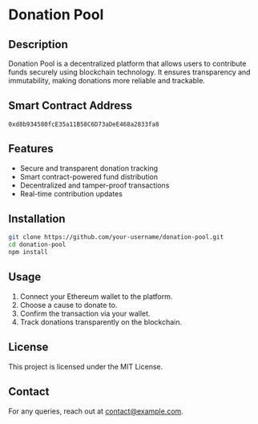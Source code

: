 # Donation Pool

## Description

Donation Pool is a decentralized platform that allows users to contribute funds securely using blockchain technology. It ensures transparency and immutability, making donations more reliable and trackable.

## Smart Contract Address

```
0xd8b934580fcE35a11B58C6D73aDeE468a2833fa8
```

## Features

- Secure and transparent donation tracking
- Smart contract-powered fund distribution
- Decentralized and tamper-proof transactions
- Real-time contribution updates

## Installation

```sh
git clone https://github.com/your-username/donation-pool.git
cd donation-pool
npm install
```

## Usage

1. Connect your Ethereum wallet to the platform.
2. Choose a cause to donate to.
3. Confirm the transaction via your wallet.
4. Track donations transparently on the blockchain.

## License

This project is licensed under the MIT License.

## Contact

For any queries, reach out at [contact@example.com](mailto:contact@example.com).
